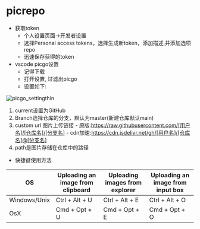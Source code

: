 # picrepo

- 获取token
  - 个人设置页面->开发者设置
  - 选择Personal access tokens，选择生成新token，添加描述,并添加选项repo
  - 迅速保存获得的token
- vscode picgo设置
  - 记得下载
  - 打开设置, 过滤出picgo
  - 设置如下:

![picgo_settingthin](https://cdn.jsdelivr.net/gh/SylverQG/picrepo@main/ChromeBook_Pic/picgo_settingthin.png)


1. current设置为GitHub
2. Branch选择仓库的分支，默认为master(新建仓库默认main)
3. custom url 图片上传链接
        - 原版:https://raw.githubusercontent.com/[用户名]/[仓库名]/[分支名]
        - cdn加速:https://cdn.jsdelivr.net/gh/[用户名]/[仓库名]@[分支名]
4. path是图片存储在仓库中的路径

- 快捷键使用方法

|OS|	Uploading an image from clipboard	|Uploading images from explorer	|Uploading an image from input box|
|----|----|----|----|
|Windows/Unix	|Ctrl + Alt + U	|Ctrl + Alt + E	|Ctrl + Alt + O|
|OsX	|Cmd + Opt + U	|Cmd + Opt + E	|Cmd + Opt + O|